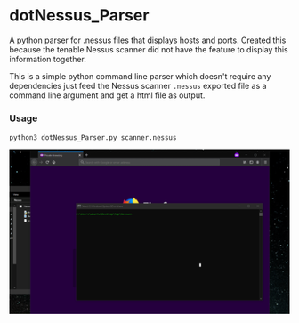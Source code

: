 # dotNessus_Parser
A python parser for .nessus files that displays hosts and ports. Created this because the tenable Nessus scanner did not have the feature to display this information together.

This is a simple python command line parser which doesn't require any dependencies just feed the Nessus scanner `.nessus` exported file as a command line argument and get a html file as output.


### Usage
```bash
python3 dotNessus_Parser.py scanner.nessus
```


![Demo](https://github.com/hack-parthsharma/DotNessus_Parser/blob/master/demo.gif)

